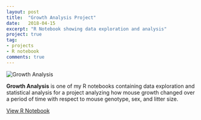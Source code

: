 ```yaml
---
layout: post
title:  "Growth Analysis Project"
date:   2018-04-15
excerpt: "R Notebook showing data exploration and analysis"
project: true
tag:
- projects
- R notebook
comments: true
---
```


![Growth Analysis](http://jamocko.github.io/assets/img/growth_analysis.png)    
    
<b>Growth Analysis</b> is one of my R notebooks containing data exploration and statistical analysis for a project analyzing how mouse growth changed over a period of time with respect to mouse genotype, sex, and litter size.

<div markdown="0"><a href="http://juliemocko.com/notebooks/growth-analysis/" class="btn btn-info">View R Notebook</a></div>
 
